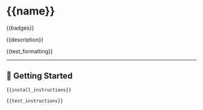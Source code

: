 # {{name}}
{{badges}}

{{description}}

{{test_formatting}}

---

## 🚀 Getting Started

```bash
{{install_instructions}}
```
```bash
{{test_instructions}}
```
